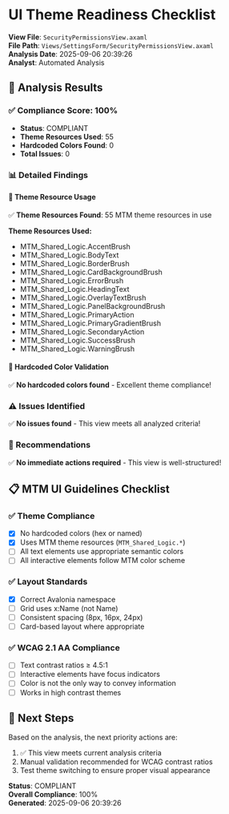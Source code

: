 # UI Theme Readiness Checklist

**View File**: `SecurityPermissionsView.axaml`  
**File Path**: `Views/SettingsForm/SecurityPermissionsView.axaml`  
**Analysis Date**: 2025-09-06 20:39:26  
**Analyst**: Automated Analysis  

## 🎯 Analysis Results

### ✅ Compliance Score: 100%
- **Status**: COMPLIANT
- **Theme Resources Used**: 55
- **Hardcoded Colors Found**: 0
- **Total Issues**: 0

### 📊 Detailed Findings

#### 🎨 Theme Resource Usage
✅ **Theme Resources Found**: 55 MTM theme resources in use

**Theme Resources Used:**
- MTM_Shared_Logic.AccentBrush
- MTM_Shared_Logic.BodyText
- MTM_Shared_Logic.BorderBrush
- MTM_Shared_Logic.CardBackgroundBrush
- MTM_Shared_Logic.ErrorBrush
- MTM_Shared_Logic.HeadingText
- MTM_Shared_Logic.OverlayTextBrush
- MTM_Shared_Logic.PanelBackgroundBrush
- MTM_Shared_Logic.PrimaryAction
- MTM_Shared_Logic.PrimaryGradientBrush
- MTM_Shared_Logic.SecondaryAction
- MTM_Shared_Logic.SuccessBrush
- MTM_Shared_Logic.WarningBrush

#### 🚫 Hardcoded Color Validation
✅ **No hardcoded colors found** - Excellent theme compliance!

### ⚠️ Issues Identified
✅ **No issues found** - This view meets all analyzed criteria!

### 🔧 Recommendations
✅ **No immediate actions required** - This view is well-structured!

## 📋 MTM UI Guidelines Checklist

### ✅ Theme Compliance
- [x] No hardcoded colors (hex or named)
- [x] Uses MTM theme resources (`MTM_Shared_Logic.*`)
- [ ] All text elements use appropriate semantic colors
- [ ] All interactive elements follow MTM color scheme

### ✅ Layout Standards  
- [x] Correct Avalonia namespace
- [ ] Grid uses x:Name (not Name)
- [ ] Consistent spacing (8px, 16px, 24px)
- [ ] Card-based layout where appropriate

### ✅ WCAG 2.1 AA Compliance
- [ ] Text contrast ratios ≥ 4.5:1
- [ ] Interactive elements have focus indicators  
- [ ] Color is not the only way to convey information
- [ ] Works in high contrast themes

## 🎯 Next Steps

Based on the analysis, the next priority actions are:

1. ✅ This view meets current analysis criteria
2. Manual validation recommended for WCAG contrast ratios
3. Test theme switching to ensure proper visual appearance

**Status**: COMPLIANT  
**Overall Compliance**: 100%  
**Generated**: 2025-09-06 20:39:26
